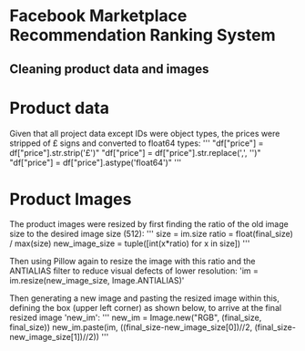 # Facebook Marketplace Recommendation Ranking System

## Cleaning product data and images
# Product data
Given that all project data except IDs were object types, the prices were stripped of £ signs and converted to float64 types:
    '''
    "df["price"] = df["price"].str.strip('£')"
    "df["price"] = df["price"].str.replace(',', '')"
    "df["price"] = df["price"].astype('float64')"
    '''
# Product Images
The product images were resized by first finding the ratio of the old image size to the desired image size (512):
    '''
    size = im.size
    ratio = float(final_size) / max(size)
    new_image_size = tuple([int(x*ratio) for x in size])
    '''
    
Then using Pillow again to resize the image with this ratio and the ANTIALIAS filter to reduce visual defects of lower resolution:
    'im = im.resize(new_image_size, Image.ANTIALIAS)'

Then generating a new image and pasting the resized image within this, defining the box (upper left corner) as shown below, to arrive at the final resized image 'new_im':
    '''
    new_im = Image.new("RGB", (final_size, final_size))
    new_im.paste(im, ((final_size-new_image_size[0])//2, (final_size-new_image_size[1])//2))
    '''